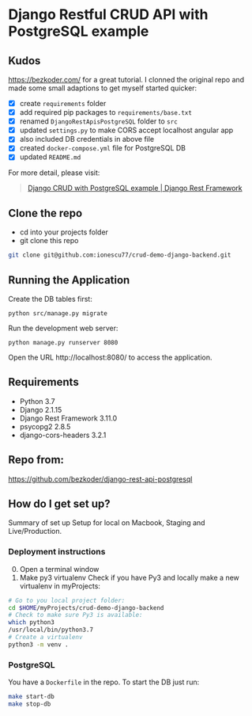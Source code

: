 # Django Restful CRUD API with PostgreSQL example
## Kudos
<https://bezkoder.com/> for a great tutorial.
I clonned the original repo and made some small adaptions to get myself started quicker:
- [X] create `requirements` folder
- [X] add required pip packages to `requirements/base.txt`
- [X] renamed `DjangoRestApisPostgreSQL` folder to `src`
- [X] updated `settings.py` to make CORS accept localhost angular app
- [X] also included DB credentials in above file
- [X] created `docker-compose.yml` file for PostgreSQL DB
- [X] updated `README.md`

For more detail, please visit:
> [Django CRUD with PostgreSQL example | Django Rest Framework](https://bezkoder.com/django-postgresql-crud-rest-framework/)

## Clone the repo
- cd into your projects folder
- git clone this repo
```bash
git clone git@github.com:ionescu77/crud-demo-django-backend.git
```

## Running the Application

Create the DB tables first:
```
python src/manage.py migrate
```
Run the development web server:
```
python manage.py runserver 8080
```
Open the URL http://localhost:8080/ to access the application.


## Requirements
- Python 3.7
- Django 2.1.15
- Django Rest Framework 3.11.0
- psycopg2 2.8.5
- django-cors-headers 3.2.1

## Repo from:
https://github.com/bezkoder/django-rest-api-postgresql


## How do I get set up?
Summary of set up Setup for local on Macbook, Staging and Live/Production.

### Deployment instructions

0. Open a terminal window
1. Make py3 virtualenv
Check if you have Py3 and locally make a new virtualenv in myProjects:

```bash
# Go to you local project folder:
cd $HOME/myProjects/crud-demo-django-backend
# Check to make sure Py3 is available:
which python3
/usr/local/bin/python3.7
# Create a virtualenv
python3 -m venv .
```

### PostgreSQL
You have a `Dockerfile` in the repo.
To start the DB just run:
```bash
make start-db
make stop-db
```
